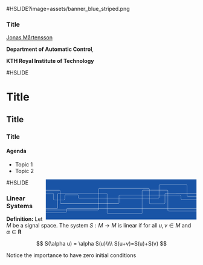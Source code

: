 #HSLIDE?image=assets/banner_blue_striped.png
### Title

[Jonas Mårtensson](mailto:jonas1@kth.se)

**Department of Automatic Control**,

**KTH Royal Institute of Technology**

#HSLIDE

# Title
## Title
### Title
#### Agenda

- Topic 1
- Topic 2

<img src="assets/banner_blue_striped.png" style="width: 400px;" align="right" />

#HSLIDE

### Linear Systems

**Definition:** Let $M$ be a signal
space. The system $S:M\rightarrow M$ is linear if for all $u,v\in M$ and $\alpha\in \mathbf{R}$

$$
S(\alpha u) = \alpha S(u)\\\\
S(u+v)=S(u)+S(v)
$$

Notice the importance to have zero initial conditions

